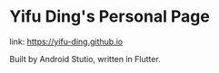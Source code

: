 # Yifu Ding's Personal Page

link: https://yifu-ding.github.io

Built by Android Stutio, written in Flutter. 
